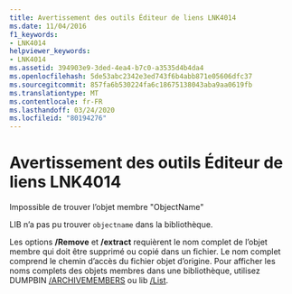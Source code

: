 ```yaml
---
title: Avertissement des outils Éditeur de liens LNK4014
ms.date: 11/04/2016
f1_keywords:
- LNK4014
helpviewer_keywords:
- LNK4014
ms.assetid: 394903e9-3ded-4ea4-b7c0-a3535d4b4da4
ms.openlocfilehash: 5de53abc2342e3ed743f6b4abb871e05606dfc37
ms.sourcegitcommit: 857fa6b530224fa6c18675138043aba9aa0619fb
ms.translationtype: MT
ms.contentlocale: fr-FR
ms.lasthandoff: 03/24/2020
ms.locfileid: "80194276"
---
```

# <a name="linker-tools-warning-lnk4014"></a>Avertissement des outils Éditeur de liens LNK4014

Impossible de trouver l’objet membre "ObjectName"

LIB n’a pas pu trouver `objectname` dans la bibliothèque.

Les options **/Remove** et **/extract** requièrent le nom complet de l’objet membre qui doit être supprimé ou copié dans un fichier. Le nom complet comprend le chemin d’accès du fichier objet d’origine. Pour afficher les noms complets des objets membres dans une bibliothèque, utilisez DUMPBIN [/ARCHIVEMEMBERS](../../build/reference/archivemembers.md) ou lib [/List](../../build/reference/managing-a-library.md).
